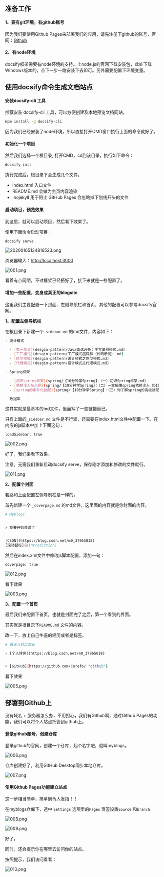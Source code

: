 ## 准备工作

#### 1、要有git环境，有github账号

因为我们要使用Github Pages来部署我们的应用，请先注册下github的账号，官网：[Github](https://github.com/)

#### 2、有node环境

docsify框架需要有node环境的支持。上node.js的官网下载安装包，此处下载Windows版本的，点下一步一路安装下去即可。另外需要配置下环境变量。



## 使用docsify命令生成文档站点

#### 安装docsify-cli 工具

推荐安装 docsify-cli 工具，可以方便创建及本地预览文档网站。

```bash
npm install -g docsify-cli 
```

因为我们已经安装了node环境，所以直接打开CMD窗口执行上面的命令就好了。

#### 初始化一个项目

然后我们选择一个根目录,  打开CMD，cd到该目录，执行如下命令：

```bash
docsify init 
```

执行完成后，根目录下会生成几个文件。

- index.html 入口文件
- README.md 会做为主页内容渲染
- .nojekyll 用于阻止 GitHub Pages 会忽略掉下划线开头的文件



#### 启动项目，预览效果

到这里，就可以启动项目，然后看下效果了。

使用下面命令启动项目：

```bash
docsify serve
```

![20200105134816523.png](https://i.postimg.cc/PJn3X17Q/20200105134816523.png)

浏览器输入：[http://localhost:3000](http://localhost:3000/)

![001.png](https://i.postimg.cc/0N552H3c/001.png)

看着有点简陋，不过框架已经搭好了，接下来就是一些配置了。

#### 增加一些配置，变身成真正的blogsite

这里我们主要配置一下封面、左侧导航栏和首页，其他的配置可以参考docsify官网。

**1、配置左侧导航栏**

在根目录下新建一个`_sidebar.md` 的md文件，内容如下：

```bash
- 设计模式

  - [第一章节](desgin-pattern/Java面试必备：手写单例模式.md)
  - [工厂模式](desgin-pattern/工厂模式超详解（代码示例）.md)
  - [原型模式](desgin-pattern/设计模式之原型模式.md)
  - [代理模式](desgin-pattern/设计模式之代理模式.md)

- Spring框架

  - [初识spring框架](spring/【10分钟学Spring】：（一）初识Spring框架.md)
  - [依赖注入及示例](spring/【10分钟学Spring】：（二）一文搞懂spring依赖注入（DI）.md)
  - [spring的条件化装配](spring/【10分钟学Spring】：（三）你了解spring的高级装配吗_条件化装配bean.md)

- 数据库
```

这其实就是最基本的md文件，里面写了一些链接而已。

只有上面的`_sidebar.md` 文件是不行滴，还需要在index.html文件中配置一下。在内嵌的js脚本中加上下面这句：

```bash
loadSidebar: true
```

![002.png](https://i.postimg.cc/mkgkmY02/002.png)

好了，我们来看下效果。

注意，无需我们重新启动docsify serve，保存刚才添加和修改的文件就行。

![011.png](https://i.postimg.cc/XXSGHSLn/011.png)

**2、配置个封面**

套路和上面配置左侧导航栏是一样的。

首先新建一个 `_coverpage.md` 的md文件，这里面的内容就是你封面的内容。

```bash
# Myblogs


> 我要开始装逼了


[CSDN](https://blog.csdn.net/m0_37965018)
[滚动鼠标](#introduction)
```

然后在index.xml文件中修改js脚本配置，添加一句：

```bash
coverpage: true
```

![012.png](https://i.postimg.cc/yYcvV7wX/012.png)

看下效果

![003.png](https://i.postimg.cc/13BPTrt6/003.png)

**3、配置一个首页**

最后我们来配置下首页，也就是封面完了之后，第一个看到的界面。

其实就是根目录下`README.md` 文件的内容。

改一下，放上自己牛逼的经历或者是标签。

```bash
# 最迷人的二营长

> [个人博客](https://blog.csdn.net/m0_37965018)


> [GitHub](https://github.com/Corefo/ "github")
```

看下效果

![005.png](https://i.postimg.cc/nzgn2VLP/005.png)



## 部署到Github上

没有域名 + 服务器怎么办，不用担心，我们有Github啊，通过Github Pages的功能，我们可以将个人站点托管到github上。

#### 登录github账号，创建仓库

登录github的官网，创建一个仓库，起个名字吧，就叫myblogs。

![006.png](https://i.postimg.cc/DZ82147G/006.png)

仓库创建好了，利用GitHub Desktop同步本地仓库。

![007.png](https://i.postimg.cc/1zWmgr1P/007.png)



#### 使用Github Pages功能建立站点

这一步相当简单，简单到令人发指！！

在myblogs仓库下，选中 `Settings` 选项里的`Pages` 页签设置`Source` 和`branch`

![008.png](https://i.postimg.cc/c4qs8J2K/008.png)

![009.png](https://i.postimg.cc/qM8pcTH1/009.png)

好了。

同时，还会提示你在哪里去访问你的站点。

按照提示，我们访问看看：

![010.png](https://i.postimg.cc/8zNNt01N/010.png)

